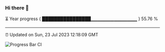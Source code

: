 ### Hi there 👋

⏳ Year progress { ████████████████▁▁▁▁▁▁▁▁▁▁▁▁▁▁ } 55.76 %

---

⏰ Updated on Sun, 23 Jul 2023 12:18:09 GMT

![Progress Bar CI](https://github.com/liununu/liununu/workflows/Progress%20Bar%20CI/badge.svg)
